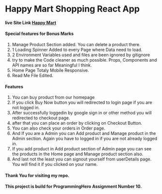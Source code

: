 # Happy Mart Shopping React App

#### live Site Link [Happy Mart](https://happy-mart-9b1e4.web.app/)

#### Special features for Bonus Marks
1.  Manage Product Section added. You can delete a product there.
2. 1 Loading Spinner Added to every Page where Data need to load.
2. 2 Environment Variables used and files are been ignored by gitignore
3. try to make the Code cleaner as much possible. Props, Components and API names are so far Meaningful I think.
4. Home Page Totaly Mobile Responsive.
5. Read Me File Edited.


#### Features
1. You can buy product from our homepage
2. If you click Buy Now button you will redirected to login page if you are not logged in.
3. After successfully loggedin by google sign in or other method you will redirected to checkout page.
4. after that you can place an order by clicking on Checkout Button.
5. You can also check your orders in Order page.
6. And If you are a Admin you can Add product and Manage product in the Admin section. Again you have to logged in if you are not already logged in.
7. If you add product in Add product section of Admin page you can see the products in the Home page and Manage product section also.
8. And last not the least you can signout yourself from userDetails page. You will find it if you clicked on your name.



#### Thank You for visiting my repo.
#### This project is build for ProgrammingHero Assignment Number 10.